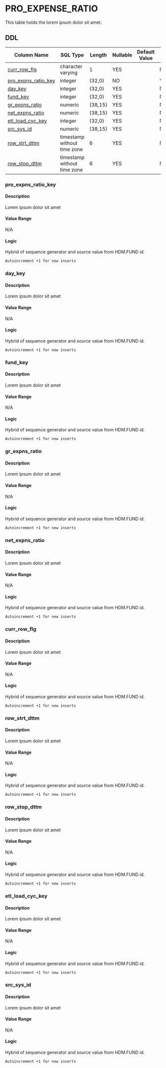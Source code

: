 # PRO_EXPENSE_RATIO

This table holds the lorem ipsum dolor sit amet.
## DDL

|Column Name |SQL Type |Length |Nullable |Default Value |PK |
|---        |---     |---   |---   |--- |--- |
|[curr_row_flg](#curr_row_flg)|character varying|1|YES||NO
|[pro_expns_ratio_key](#pro_expns_ratio_key)|integer|(32,0)|NO||YES
|[day_key](#day_key)|integer|(32,0)|YES||NO
|[fund_key](#fund_key)|integer|(32,0)|YES||NO
|[gr_expns_ratio](#gr_expns_ratio)|numeric|(38,15)|YES||NO
|[net_expns_ratio](#net_expns_ratio)|numeric|(38,15)|YES||NO
|[etl_load_cyc_key](#etl_load_cyc_key)|integer|(32,0)|YES||NO
|[src_sys_id](#src_sys_id)|numeric|(38,15)|YES||NO
|[row_strt_dttm](#row_strt_dttm)|timestamp without time zone|6|YES||NO
|[row_stop_dttm](#row_stop_dttm)|timestamp without time zone|6|YES||NO
### pro_expns_ratio_key
#### Description

Lorem ipsum dolor sit amet

#### Value Range

N/A

#### Logic

Hybrid of sequence generator and source value from HDM.FUND id.

```
Autoincrement +1 for new inserts
```



### day_key
#### Description

Lorem ipsum dolor sit amet

#### Value Range

N/A

#### Logic

Hybrid of sequence generator and source value from HDM.FUND id.

```
Autoincrement +1 for new inserts
```



### fund_key
#### Description

Lorem ipsum dolor sit amet

#### Value Range

N/A

#### Logic

Hybrid of sequence generator and source value from HDM.FUND id.

```
Autoincrement +1 for new inserts
```



### gr_expns_ratio
#### Description

Lorem ipsum dolor sit amet

#### Value Range

N/A

#### Logic

Hybrid of sequence generator and source value from HDM.FUND id.

```
Autoincrement +1 for new inserts
```



### net_expns_ratio
#### Description

Lorem ipsum dolor sit amet

#### Value Range

N/A

#### Logic

Hybrid of sequence generator and source value from HDM.FUND id.

```
Autoincrement +1 for new inserts
```



### curr_row_flg
#### Description

Lorem ipsum dolor sit amet

#### Value Range

N/A

#### Logic

Hybrid of sequence generator and source value from HDM.FUND id.

```
Autoincrement +1 for new inserts
```



### row_strt_dttm
#### Description

Lorem ipsum dolor sit amet

#### Value Range

N/A

#### Logic

Hybrid of sequence generator and source value from HDM.FUND id.

```
Autoincrement +1 for new inserts
```



### row_stop_dttm
#### Description

Lorem ipsum dolor sit amet

#### Value Range

N/A

#### Logic

Hybrid of sequence generator and source value from HDM.FUND id.

```
Autoincrement +1 for new inserts
```



### etl_load_cyc_key
#### Description

Lorem ipsum dolor sit amet

#### Value Range

N/A

#### Logic

Hybrid of sequence generator and source value from HDM.FUND id.

```
Autoincrement +1 for new inserts
```



### src_sys_id
#### Description

Lorem ipsum dolor sit amet

#### Value Range

N/A

#### Logic

Hybrid of sequence generator and source value from HDM.FUND id.

```
Autoincrement +1 for new inserts
```



